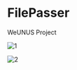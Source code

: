 # FilePasser
 
WeUNUS Project

![1](https://user-images.githubusercontent.com/32415358/74303731-3229e780-4d9e-11ea-92b1-5b36f942e9af.PNG)

![2](https://user-images.githubusercontent.com/32415358/74303736-3524d800-4d9e-11ea-92ff-be1b895c92d1.PNG)

